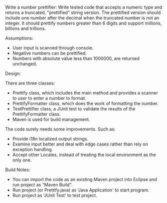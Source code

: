 Write a number prettifier: Write tested code that accepts a numeric type and returns a truncated, "prettified" string version. The prettified version should include one number after the decimal when the truncated number is not an integer. It should prettify numbers greater than 6 digits and support millions, billions and trillions.

Assumptions:
- User input is scanned through console.
- Negative numbers can be prettified.
- Numbers with absolute value less than 1000000, are returned unchanged. 

Design: 

There are three classes:
- Prettify class, which includes the main method and provides a scanner to user to enter a number to format.
- PrettifyFormatter class, which does the work of formatting the number.
- TestPrettifier class, a JUnit test to validate the results of the PrettifyFormatter class.
- Maven is used for build management.

The code surely needs some improvements. Such as:

- Provide i18n localized output strings.
- Examine input better and deal with edge cases rather than rely on exception handling.
- Accept other Locales, instead of treating the local environment as the only one.

Build Notes: 
- You can import the code as an existing Maven project into Eclipse and run project as "Maven Build".
- Run project (or Prettify.java) as 'Java Application' to start program.
- Run project as 'JUnit Test' to test project.